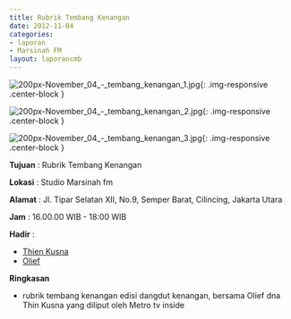 ```yaml
---
title: Rubrik Tembang Kenangan 
date: 2012-11-04
categories:
- laporan
- Marsinah FM
layout: laporancmb
---
```



![200px-November_04_-_tembang_kenangan_1.jpg](/uploads/200px-November_04_-_tembang_kenangan_1.jpg){: .img-responsive .center-block }

![200px-November_04_-_tembang_kenangan_2.jpg](/uploads/200px-November_04_-_tembang_kenangan_2.jpg){: .img-responsive .center-block }

![200px-November_04_-_tembang_kenangan_3.jpg](/uploads/200px-November_04_-_tembang_kenangan_3.jpg){: .img-responsive .center-block }


**Tujuan** : Rubrik Tembang Kenangan 

**Lokasi** : Studio Marsinah fm 

**Alamat** : Jl. Tipar Selatan XII, No.9, Semper Barat, Cilincing, Jakarta Utara 

**Jam** : 16.00.00 WIB - 18:00 WIB 

**Hadir** :
* [Thien Kusna](http://wiki.ciptamedia.org/wiki/Thien_Kusna)
* [Olief](http://wiki.ciptamedia.org/wiki/Olief)

**Ringkasan**  
* rubrik tembang kenangan edisi dangdut kenangan, bersama Olief dna Thin Kusna yang diliput oleh Metro tv inside
